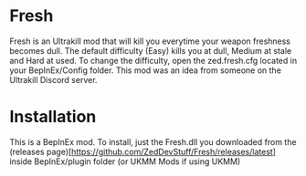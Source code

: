 # Fresh
Fresh is an Ultrakill mod that will kill you everytime your weapon freshness becomes dull. The default difficulty (Easy) kills you at dull, Medium at stale and Hard at used. To change the difficulty, open the zed.fresh.cfg located in your BepInEx/Config folder. This mod was an idea from someone on the Ultrakill Discord server.

# Installation
This is a BepInEx mod. To install, just the Fresh.dll you downloaded from the (releases page)[https://github.com/ZedDevStuff/Fresh/releases/latest] inside BepInEx/plugin folder (or UKMM Mods if using UKMM)
